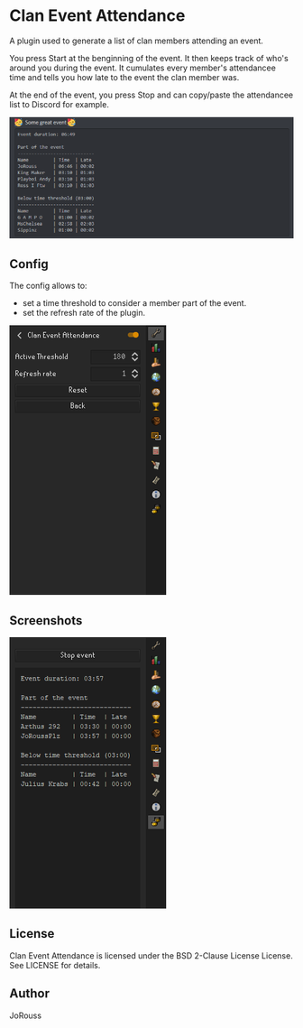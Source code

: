 Clan Event Attendance
=====================

A plugin used to generate a list of clan members attending an event.

You press Start at the benginning of the event. It then keeps track of who's around you during the event. It cumulates every member's attendancee time and tells you how late to the event the clan member was.

At the end of the event, you press Stop and can copy/paste the attendancee list to Discord for example.

![Discord report](/assets/ClanEventAttendance3.png "Discord report")

Config
------

The config allows to:
- set a time threshold to consider a member part of the event.
- set the refresh rate of the plugin.

![Config Page](/assets/ClanEventAttendance2.png "Config Page")

Screenshots
-----------

![Fake event](/assets/ClanEventAttendance1.png "Fake event")

License
-------
Clan Event Attendance is licensed under the BSD 2-Clause License License. See LICENSE for details.

Author
------
JoRouss